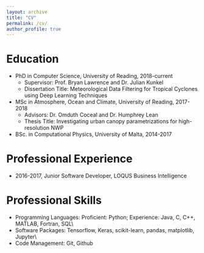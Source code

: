 ```yaml
---
layout: archive
title: "CV"
permalink: /cv/
author_profile: true
---
```


Education
======
* PhD in Computer Science, University of Reading, 2018-current
    * Supervisor: Prof. Bryan Lawrence and Dr. Julian Kunkel
    * Dissertation Title: Meteorological Data Filtering for Tropical Cyclones using Deep Learning Techniques
* MSc in Atmosphere, Ocean and Climate, University of Reading, 2017-2018
    * Advisors: Dr. Omduth Coceal and Dr. Humphrey Lean
    * Thesis Title: Investigating urban canopy parametrizations for high-resolution NWP
* BSc. in Computational Physics, University of Malta, 2014-2017
    
Professional Experience
======
* 2016-2017, Junior Software Developer, LOQUS Business Intelligence

Professional Skills
===================
* Programming Languages: Proficient: Python; Experience: Java, C, C++, MATLAB, Fortran, SQL\\
* Software Packages: Tensorflow, Keras, scikit-learn, pandas, matplotlib, Jupyter\\
* Code Management: Git, Github
